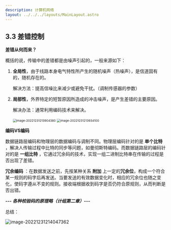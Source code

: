 ```yaml
---
description: 计算机网络
layout: ../../../layouts/MainLayout.astro
---
```


## 3.3 差错控制

**差错从何而来？**

概括的说，传输中的差错都是由噪声引起的，一般来源如下：

1. **全局性**，由于线路本身电气特性所产生的随机噪声（热噪声），是信道固有的，随机存在的。

   解决方法：提高信噪比来减少或避免干扰。（调制传感器的参数）

2. **局部性**，外界特定的短暂原因所造成的冲击噪声，是产生差错的主要原因。

   解决办法：通常利用编码技术来解决。

   <img src="C:/Users/17100/AppData/Roaming/Typora/typora-user-images/image-20221231213904380.png" alt="image-20221231213904380" style="zoom:67%;" />

   <img src="C:/Users/17100/AppData/Roaming/Typora/typora-user-images/image-20221231213934100.png" alt="image-20221231213934100" style="zoom:67%;" />

**编码VS编码**

数据链路层编码和物理层的数据编码与调制不同。物理层编码针对的是 **单个比特** ，解决人传输过程中比特的同步等问题，如曼彻斯特编码。而数据链路层的编码针对的是 **一组比特** ，它通过冗余码的技术，实现一组二进制比特串在传输的过程是否出现了差错。

**冗余编码** ：在数据发送之前，先按某种关系 **附加** 上一定的**冗余位**，构成一个符合某一规则的码字后再发送。当要发送的有效数据变化时，相应的冗余位也随之变化，使码字遵从不变的规则。接收端根据收到码字是否仍符合原规则，从而判断是否出错。

***--- 各种校验码的原理略（计组第二章）---***

总结：

![image-20221231214047362](C:/Users/17100/AppData/Roaming/Typora/typora-user-images/image-20221231214047362.png)
